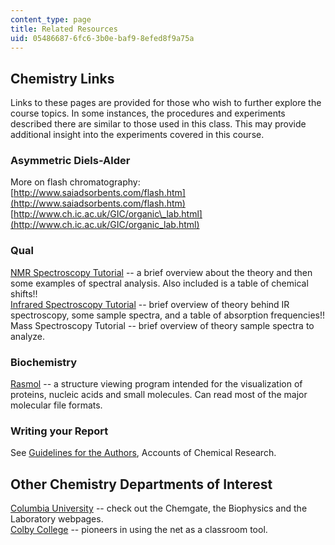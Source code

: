 ```yaml
---
content_type: page
title: Related Resources
uid: 05486687-6fc6-3b0e-baf9-8efed8f9a75a
---
```


Chemistry Links
---------------

Links to these pages are provided for those who wish to further explore the course topics. In some instances, the procedures and experiments described there are similar to those used in this class. This may provide additional insight into the experiments covered in this course.

### Asymmetric Diels-Alder

More on flash chromatography:  
[http://www.saiadsorbents.com/flash.htm](http://www.saiadsorbents.com/flash.htm)  
[http://www.ch.ic.ac.uk/GIC/organic\_lab.html](http://www.ch.ic.ac.uk/GIC/organic_lab.html)

### Qual

[NMR Spectroscopy Tutorial](http://www2.chemistry.msu.edu/faculty/reusch/VirtTxtJml/Spectrpy/nmr/nmr1.htm) -- a brief overview about the theory and then some examples of spectral analysis. Also included is a table of chemical shifts!!  
[Infrared Spectroscopy Tutorial](http://orgchem.colorado.edu/Spectroscopy/irtutor/tutorial.html) -- brief overview of theory behind IR spectroscopy, some sample spectra, and a table of absorption frequencies!! Mass Spectroscopy Tutorial -- brief overview of theory sample spectra to analyze.

### Biochemistry

[Rasmol](http://www.umass.edu/microbio/rasmol/) -- a structure viewing program intended for the visualization of proteins, nucleic acids and small molecules. Can read most of the major molecular file formats.

### Writing your Report

See [Guidelines for the Authors](http://pubs.acs.org/4authors/submission.html), Accounts of Chemical Research.

Other Chemistry Departments of Interest
---------------------------------------

[Columbia University](http://www.columbia.edu/cu/chemistry/) -- check out the Chemgate, the Biophysics and the Laboratory webpages.  
[Colby College](http://www.colby.edu/chemistry/) -- pioneers in using the net as a classroom tool.